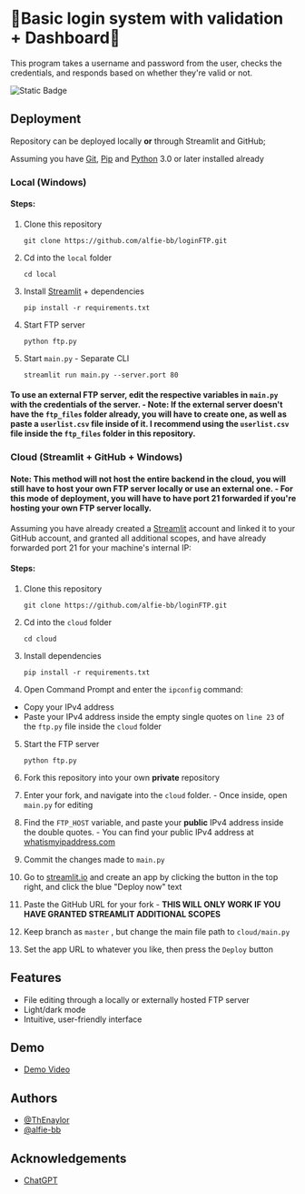 
# 💯Basic login system with validation + Dashboard💯

This program takes a username and password from the user, checks the credentials, and responds based on whether they're valid or not.

![Static Badge](https://img.shields.io/badge/Python-3.12-blue?style=for-the-badge&link=https%3A%2F%2Fwww.python.org%2Fdownloads%2Frelease%2Fpython-3128%2F)



## Deployment 
Repository can be deployed locally **or** through Streamlit and GitHub;

Assuming you have [Git](https://git-scm.com/downloads), [Pip](https://pip.pypa.io/en/stable/installation/) and [Python](https://www.python.org/downloads/) 3.0 or later installed already

### Local (Windows)




#### Steps:


1. Clone this repository

    ```
    git clone https://github.com/alfie-bb/loginFTP.git
    ```
2. Cd into the `local` folder
    ```
    cd local
    ```
3. Install [Streamlit](https://streamlit.io) + dependencies

    ```
    pip install -r requirements.txt
    ```
4. Start FTP server

    ```
    python ftp.py
    ```
5. Start `main.py` - Separate CLI
    ```
    streamlit run main.py --server.port 80
    ```

#### To use an external FTP server, edit the respective variables in `main.py` with the credentials of the server. - Note: If the **external** server doesn't have the `ftp_files` folder already, you will have to create one, as well as paste a `userlist.csv` file inside of it. I recommend using the `userlist.csv` file inside the `ftp_files` folder in this repository. 

### Cloud (Streamlit + GitHub + Windows)

#### Note: This method will not host the entire backend in the cloud, you will still have to host your own FTP server locally or use an external one. - For this mode of deployment, you will have to have port 21 forwarded if you're hosting your own FTP server locally.

Assuming you have already created a [Streamlit](https://streamlit.io) account and linked it to your GitHub account, and granted all additional scopes, and have already forwarded port 21 for your machine's internal IP:

#### Steps:


1. Clone this repository
    ```
    git clone https://github.com/alfie-bb/loginFTP.git
    ```
2. Cd into the `cloud` folder
    ```
    cd cloud
    ```
3. Install dependencies

    ```
    pip install -r requirements.txt
    ```
4. Open Command Prompt and enter the `ipconfig` command:
- Copy your IPv4 address
- Paste your IPv4 address inside the empty single quotes on `line 23` of the `ftp.py` file inside the `cloud` folder 

5. Start the FTP server

    ```
    python ftp.py
    ```
6. Fork this repository into your own **private** repository
7. Enter your fork, and navigate into the `cloud` folder. - Once inside, open `main.py` for editing
8. Find the `FTP_HOST` variable, and paste your **public** IPv4 address inside the double quotes. - You can find your public IPv4 address at [whatismyipaddress.com](https://whatismyipaddress.com/)
9. Commit the changes made to `main.py`
10. Go to [streamlit.io](https://streamlit.io) and create an app by clicking the button in the top right, and click the blue "Deploy now" text
11. Paste the GitHub URL for your fork - **THIS WILL ONLY WORK IF YOU HAVE GRANTED STREAMLIT ADDITIONAL SCOPES**
12. Keep branch as `master` , but change the main file path to `cloud/main.py`
13. Set the app URL to whatever you like, then press the `Deploy` button



    


## Features

- File editing through a locally or externally hosted FTP server
- Light/dark mode
- Intuitive, user-friendly interface

## Demo

- [Demo Video](https://github.com/alfie-bb/loginFTP/blob/main/demo.mp4)


## Authors

- [@ThEnaylor](https://github.com/ThEnaylor)
- [@alfie-bb](https://github.com/alfie-bb)



## Acknowledgements

- [ChatGPT](https://chat.openai.com)

